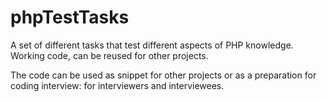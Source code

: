 # phpTestTasks
A set of different tasks that test different aspects of PHP knowledge. Working code, can be reused for other projects.

The code can be used as snippet for other projects or as a preparation for coding interview: for interviewers and interviewees.
